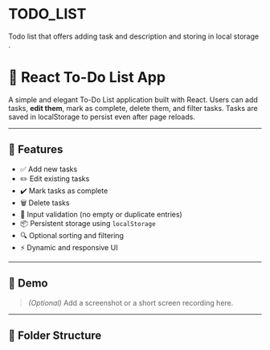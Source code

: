 # TODO_LIST
Todo list that offers adding task and description and storing in local storage .

# 📝 React To-Do List App

A simple and elegant To-Do List application built with React. Users can add tasks, **edit them**, mark as complete, delete them, and filter tasks. Tasks are saved in localStorage to persist even after page reloads.

---

## 🚀 Features

- ✅ Add new tasks
- ✏️ Edit existing tasks
- ✔️ Mark tasks as complete
- 🗑️ Delete tasks
- 🧠 Input validation (no empty or duplicate entries)
- 📦 Persistent storage using `localStorage`
- 🔍 Optional sorting and filtering
- ⚡ Dynamic and responsive UI

---

## 📸 Demo

> *(Optional)* Add a screenshot or a short screen recording here.

---

## 📁 Folder Structure


